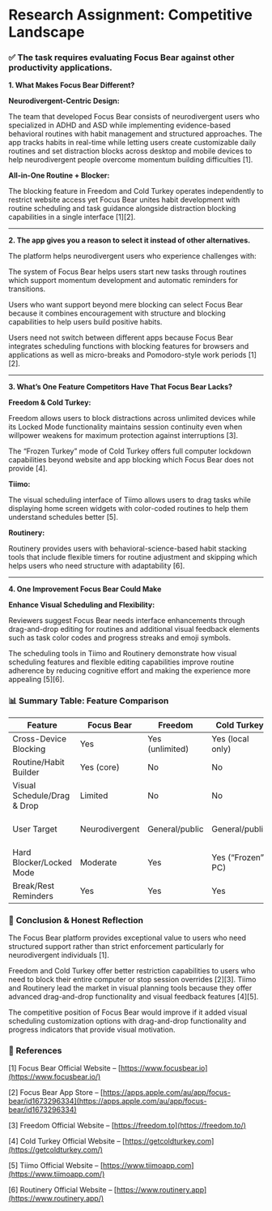 # Research Assignment: Competitive Landscape

### ✅ The task requires evaluating Focus Bear against other productivity applications.

**1. What Makes Focus Bear Different?**

**Neurodivergent-Centric Design:**

The team that developed Focus Bear consists of neurodivergent users who specialized in ADHD and ASD while implementing evidence-based behavioral routines with habit management and structured approaches. The app tracks habits in real-time while letting users create customizable daily routines and set distraction blocks across desktop and mobile devices to help neurodivergent people overcome momentum building difficulties [1].

**All-in-One Routine + Blocker:**

The blocking feature in Freedom and Cold Turkey operates independently to restrict website access yet Focus Bear unites habit development with routine scheduling and task guidance alongside distraction blocking capabilities in a single interface [1][2].

---

**2. The app gives you a reason to select it instead of other alternatives.**

The platform helps neurodivergent users who experience challenges with:

The system of Focus Bear helps users start new tasks through routines which support momentum development and automatic reminders for transitions.

Users who want support beyond mere blocking can select Focus Bear because it combines encouragement with structure and blocking capabilities to help users build positive habits.

Users need not switch between different apps because Focus Bear integrates scheduling functions with blocking features for browsers and applications as well as micro-breaks and Pomodoro-style work periods [1][2].

---

**3. What’s One Feature Competitors Have That Focus Bear Lacks?**

**Freedom & Cold Turkey:**

Freedom allows users to block distractions across unlimited devices while its Locked Mode functionality maintains session continuity even when willpower weakens for maximum protection against interruptions [3].

The “Frozen Turkey” mode of Cold Turkey offers full computer lockdown capabilities beyond website and app blocking which Focus Bear does not provide [4].

**Tiimo:**

The visual scheduling interface of Tiimo allows users to drag tasks while displaying home screen widgets with color-coded routines to help them understand schedules better [5].

**Routinery:**

Routinery provides users with behavioral-science-based habit stacking tools that include flexible timers for routine adjustment and skipping which helps users who need structure with adaptability [6].

---

**4. One Improvement Focus Bear Could Make**

**Enhance Visual Scheduling and Flexibility:**

Reviewers suggest Focus Bear needs interface enhancements through drag-and-drop editing for routines and additional visual feedback elements such as task color codes and progress streaks and emoji symbols.

The scheduling tools in Tiimo and Routinery demonstrate how visual scheduling features and flexible editing capabilities improve routine adherence by reducing cognitive effort and making the experience more appealing [5][6].

### 📊 Summary Table: Feature Comparison

| Feature | Focus Bear | Freedom | Cold Turkey | Tiimo | Routinery |
| --- | --- | --- | --- | --- | --- |
| Cross-Device Blocking | Yes | Yes (unlimited) | Yes (local only) | No | No |
| Routine/Habit Builder | Yes (core) | No | No | Yes | Yes |
| Visual Schedule/Drag & Drop | Limited | No | No | Yes | Yes |
| User Target | Neurodivergent | General/public | General/public | Neurodivergent, families | Broad, ADHD-friendly |
| Hard Blocker/Locked Mode | Moderate | Yes | Yes (“Frozen” PC) | No | No |
| Break/Rest Reminders | Yes | Yes | Yes | Yes | Yes |

### 🧠 **Conclusion & Honest Reflection**

The Focus Bear platform provides exceptional value to users who need structured support rather than strict enforcement particularly for neurodivergent individuals [1].

Freedom and Cold Turkey offer better restriction capabilities to users who need to block their entire computer or stop session overrides [2][3]. Tiimo and Routinery lead the market in visual planning tools because they offer advanced drag-and-drop functionality and visual feedback features [4][5].

The competitive position of Focus Bear would improve if it added visual scheduling customization options with drag-and-drop functionality and progress indicators that provide visual motivation.

### 🔗 References

[1] Focus Bear Official Website – [https://www.focusbear.io](https://www.focusbear.io/)

[2] Focus Bear App Store – [https://apps.apple.com/au/app/focus-bear/id1673296334](https://apps.apple.com/au/app/focus-bear/id1673296334)

[3] Freedom Official Website – [https://freedom.to](https://freedom.to/)

[4] Cold Turkey Official Website – [https://getcoldturkey.com](https://getcoldturkey.com/)

[5] Tiimo Official Website – [https://www.tiimoapp.com](https://www.tiimoapp.com/)

[6] Routinery Official Website – [https://www.routinery.app](https://www.routinery.app/)
